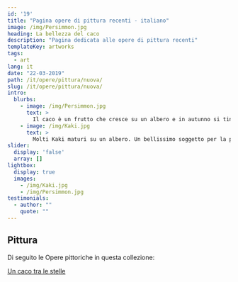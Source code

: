 ```yaml
---
id: '19'
title: "Pagina opere di pittura recenti - italiano"
image: /img/Persimmon.jpg
heading: La bellezza del caco
description: "Pagina dedicata alle opere di pittura recenti"
templateKey: artworks
tags:
  - art
lang: it
date: "22-03-2019"
path: /it/opere/pittura/nuova/
slug: /it/opere/pittura/nuova/
intro:
  blurbs:
    - image: /img/Persimmon.jpg
      text: >
        Il caco è un frutto che cresce su un albero e in autunno si tinge di arancio...Quanti poeti ha ispirato?
    - image: /img/Kaki.jpg
      text: >
        Molti Kaki maturi su un albero. Un bellissimo soggetto per la pittura.
slider:
  display: 'false'
  array: []
lightbox:
  display: true
  images:
    - /img/Kaki.jpg
    - /img/Persimmon.jpg
testimonials:
  - author: ""
    quote: ""
---
```


## Pittura

Di seguito le Opere pittoriche in questa collezione:

[Un caco tra le stelle][19392250]

  [19392250]: /it/opere/pittura/nuova/arte-astratta-caco-tra-le-stelle/ "Un caco tra le stelle"
